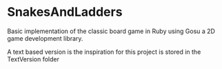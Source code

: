 # SnakesAndLadders

Basic implementation of the classic board game in Ruby using Gosu a 2D game development library.

A text based version is the inspiration for this project is stored in the TextVersion folder
